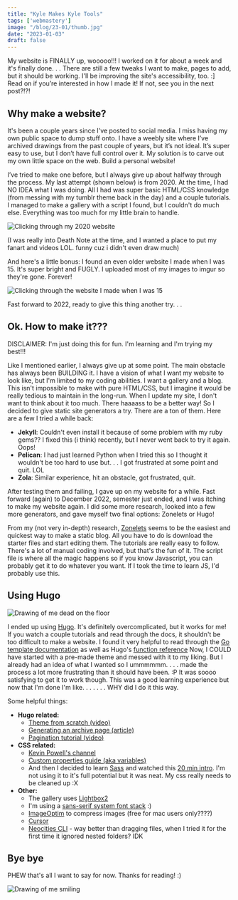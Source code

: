 ```yaml
---
title: "Kyle Makes Kyle Tools"
tags: ['webmastery']
image: "/blog/23-01/thumb.jpg"
date: "2023-01-03"
draft: false
---
```


My website is FINALLY up, wooooo!!! I worked on it for about a week and it's finally done. . . There are still a few tweaks I want to make, pages to add, but it should be working. I'll be improving the site's accessibility, too. :] Read on if you’re interested in how I made it! If not, see you in the next post?!?!

## Why make a website?

It's been a couple years since I've posted to social media. I miss having my own public space to dump stuff onto. I have a weebly site where I’ve archived drawings from the past couple of years, but it’s not ideal. It’s super easy to use, but I don’t have full control over it. My solution is to carve out my own little space on the web. Build a personal website!

I’ve tried to make one before, but I always give up about halfway through the process. My last attempt (shown below) is from 2020. At the time, I had NO IDEA what I was doing. All I had was super basic HTML/CSS knowledge (from messing with my tumblr theme back in the day) and a couple tutorials. I managed to make a gallery with a script I found, but I couldn't do much else. Everything was too much for my little brain to handle.

![Clicking through my 2020 website](/blog/23-01/web2.gif)

(I was really into Death Note at the time, and I wanted a place to put my fanart and videos LOL. funny cuz i didn't even draw much)

And here's a little bonus: I found an even older website I made when I was 15. It's super bright and FUGLY. I uploaded most of my images to imgur so they're gone. Forever!

![Clicking through the website I made when I was 15](/blog/23-01/web1.gif)

Fast forward to 2022, ready to give this thing another try. . . 

## Ok. How to make it???

DISCLAIMER: I'm just doing this for fun. I'm learning and I'm trying my best!!!

Like I mentioned earlier, I always give up at some point. The main obstacle has always been BUILDING it. I have a vision of what I want my website to look like, but I'm limited to my coding abilities. I want a gallery and a blog. This isn't impossible to make with pure HTML/CSS, but I imagine it would be really tedious to maintain in the long-run. When I update my site, I don't want to think about it too much. There haaaass to be a better way! So I decided to give static site generators a try. There are a ton of them. Here are a few I tried a while back:

- **Jekyll**: Couldn't even install it because of some problem with my ruby gems?? I fixed this (i think) recently, but I never went back to try it again. Oops!
- **Pelican**: I had just learned Python when I tried this so I thought it wouldn't be too hard to use but. . . I got frustrated at some point and quit. LOL
- **Zola**: Similar experience, hit an obstacle, got frustrated, quit.

After testing them and failing, I gave up on my website for a while. Fast forward (again) to December 2022, semester just ended, and I was itching to make my website again. I did some more research, looked into a few more generators, and gave myself two final options: Zonelets or Hugo!

From my (not very in-depth) research, [Zonelets](https://zonelets.net/) seems to be the easiest and quickest way to make a static blog. All you have to do is download the starter files and start editing them. The tutorials are really easy to follow. There's a lot of manual coding involved, but that's the fun of it. The script file is where all the magic happens so if you know Javascript, you can probably get it to do whatever you want. If I took the time to learn JS, I'd probably use this.

## Using Hugo

![Drawing of me dead on the floor](/blog/23-01/d1.png)

I ended up using [Hugo](https://gohugo.io/). It's definitely overcomplicated, but it works for me! If you watch a couple tutorials and read through the docs, it shouldn't be too difficult to make a website. I found it very helpful to read through the [Go template documentation](https://pkg.go.dev/text/template) as well as Hugo's [function reference](https://gohugo.io/functions/) Now, I COULD have started with a pre-made theme and messed with it to my liking. But I already had an idea of what I wanted so I ummmmmm. . . . made the process a lot more frustrating than it should have been. :P It was soooo satisfying to get it to work though. This was a good learning experience but now that I'm done I'm like. . . . . . . WHY did I do it this way. 

Some helpful things:
- **Hugo related:**
	- [Theme from scratch (video)](https://youtu.be/aSd_Ha5nDkM)
	- [Generating an archive page (article)](https://www.thedroneely.com/posts/generating-archive-pages-with-hugo/)
	- [Pagination tutorial (video)](https://youtu.be/BSeYDNhTRB0)
- **CSS related:**
	- [Kevin Powell's channel](https://www.youtube.com/kevinpowell)
	- [Custom properties guide (aka variables)](https://css-tricks.com/a-complete-guide-to-custom-properties/)
	- And then I decided to learn [Sass](https://sass-lang.com/guide) and watched this [20 min intro](https://youtu.be/Zz6eOVaaelI). I'm not using it to it's full potential but it was neat. My css really needs to be cleaned up :X
- **Other:**
	- The gallery uses [Lightbox2](https://lokeshdhakar.com/projects/lightbox2/)
	- I'm using a [sans-serif system font stack](https://systemfontstack.com/) :)
	- [ImageOptim](https://imageoptim.com/mac) to compress images (free for mac users only????)
	- [Cursor](https://gitlab.com/Enthymeme/hackneyed-x11-cursors)
	- [Neocities CLI](https://neocities.org/cli) - way better than dragging files, when I tried it for the first time it ignored nested folders? IDK


## Bye bye

PHEW that's all I want to say for now. Thanks for reading! :)

![Drawing of me smiling](/blog/23-01/d2.png)
